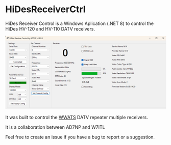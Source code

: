 # HiDesReceiverCtrl
HiDes Receiver Control  is a Windows Aplication (.NET 8) to control the HiDes HV-120 and HV-110 DATV receivers.

![Screenshot of the app](images/HiDes_Receiver_Control.png)

It was built to control the [WWATS](https://www.qsl.net/ww7ats/)
 DATV repeater multiple receivers.

It is a collaboration between AD7NP and W7ITL

Feel free to create an issue if you have a bug to report or a suggestion.

